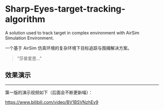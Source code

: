 # Sharp-Eyes-target-tracking-algorithm
A solution used to track target in complex environment with AirSim Simulation Environment.

一个基于 AirSim 仿真环境的复杂环境下目标追踪与围捕解决方案。
> "莎普爱思..."

## 效果演示
---
第一版的演示视频如下（后面会不断更新喵）：

https://www.bilibili.com/video/BV1BSVNzhEy9

